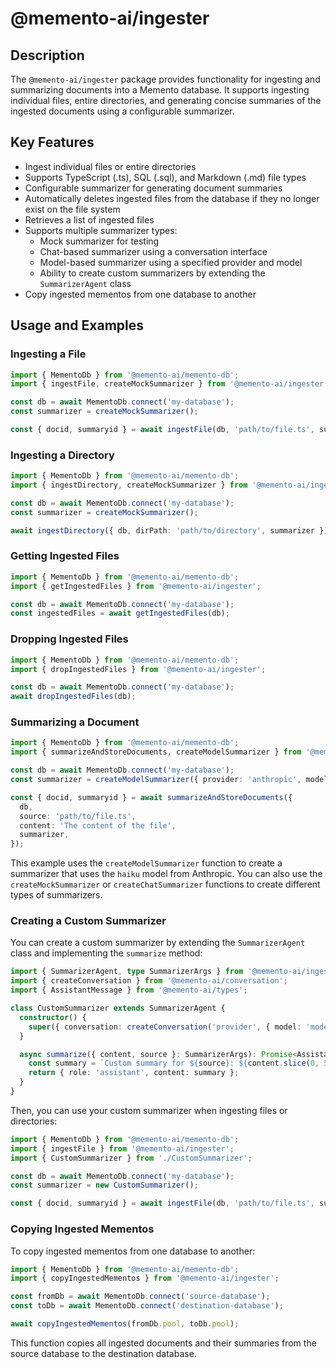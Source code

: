 # @memento-ai/ingester

## Description
The `@memento-ai/ingester` package provides functionality for ingesting and summarizing documents into a Memento database. It supports ingesting individual files, entire directories, and generating concise summaries of the ingested documents using a configurable summarizer.

## Key Features
- Ingest individual files or entire directories
- Supports TypeScript (.ts), SQL (.sql), and Markdown (.md) file types
- Configurable summarizer for generating document summaries
- Automatically deletes ingested files from the database if they no longer exist on the file system
- Retrieves a list of ingested files
- Supports multiple summarizer types:
  - Mock summarizer for testing
  - Chat-based summarizer using a conversation interface
  - Model-based summarizer using a specified provider and model
  - Ability to create custom summarizers by extending the `SummarizerAgent` class
- Copy ingested mementos from one database to another

## Usage and Examples
### Ingesting a File
```typescript
import { MementoDb } from '@memento-ai/memento-db';
import { ingestFile, createMockSummarizer } from '@memento-ai/ingester';

const db = await MementoDb.connect('my-database');
const summarizer = createMockSummarizer();

const { docid, summaryid } = await ingestFile(db, 'path/to/file.ts', summarizer);
```

### Ingesting a Directory
```typescript
import { MementoDb } from '@memento-ai/memento-db';
import { ingestDirectory, createMockSummarizer } from '@memento-ai/ingester';

const db = await MementoDb.connect('my-database');
const summarizer = createMockSummarizer();

await ingestDirectory({ db, dirPath: 'path/to/directory', summarizer });
```

### Getting Ingested Files
```typescript
import { MementoDb } from '@memento-ai/memento-db';
import { getIngestedFiles } from '@memento-ai/ingester';

const db = await MementoDb.connect('my-database');
const ingestedFiles = await getIngestedFiles(db);
```

### Dropping Ingested Files
```typescript
import { MementoDb } from '@memento-ai/memento-db';
import { dropIngestedFiles } from '@memento-ai/ingester';

const db = await MementoDb.connect('my-database');
await dropIngestedFiles(db);
```

### Summarizing a Document
```typescript
import { MementoDb } from '@memento-ai/memento-db';
import { summarizeAndStoreDocuments, createModelSummarizer } from '@memento-ai/ingester';

const db = await MementoDb.connect('my-database');
const summarizer = createModelSummarizer({ provider: 'anthropic', model: 'haiku' });

const { docid, summaryid } = await summarizeAndStoreDocuments({
  db,
  source: 'path/to/file.ts',
  content: 'The content of the file',
  summarizer,
});
```

This example uses the `createModelSummarizer` function to create a summarizer that uses the `haiku` model from Anthropic. You can also use the `createMockSummarizer` or `createChatSummarizer` functions to create different types of summarizers.

### Creating a Custom Summarizer
You can create a custom summarizer by extending the `SummarizerAgent` class and implementing the `summarize` method:

```typescript
import { SummarizerAgent, type SummarizerArgs } from '@memento-ai/ingester';
import { createConversation } from '@memento-ai/conversation';
import { AssistantMessage } from '@memento-ai/types';

class CustomSummarizer extends SummarizerAgent {
  constructor() {
    super({ conversation: createConversation('provider', { model: 'model-name' }) });
  }

  async summarize({ content, source }: SummarizerArgs): Promise<AssistantMessage> {
    const summary = `Custom summary for ${source}: ${content.slice(0, 50)}...`;
    return { role: 'assistant', content: summary };
  }
}
```

Then, you can use your custom summarizer when ingesting files or directories:

```typescript
import { MementoDb } from '@memento-ai/memento-db';
import { ingestFile } from '@memento-ai/ingester';
import { CustomSummarizer } from './CustomSummarizer';

const db = await MementoDb.connect('my-database');
const summarizer = new CustomSummarizer();

const { docid, summaryid } = await ingestFile(db, 'path/to/file.ts', summarizer);
```

### Copying Ingested Mementos
To copy ingested mementos from one database to another:

```typescript
import { MementoDb } from '@memento-ai/memento-db';
import { copyIngestedMementos } from '@memento-ai/ingester';

const fromDb = await MementoDb.connect('source-database');
const toDb = await MementoDb.connect('destination-database');

await copyIngestedMementos(fromDb.pool, toDb.pool);
```

This function copies all ingested documents and their summaries from the source database to the destination database.
